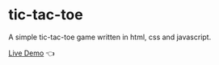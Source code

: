 # tic-tac-toe
A simple tic-tac-toe game written in html, css and javascript.

[Live Demo](https://chicco4.github.io/tic-tac-toe/) :point_left: